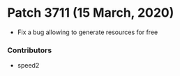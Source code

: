 Patch 3711 (15 March, 2020)
============================
- Fix a bug allowing to generate resources for free

### Contributors ###
- speed2
